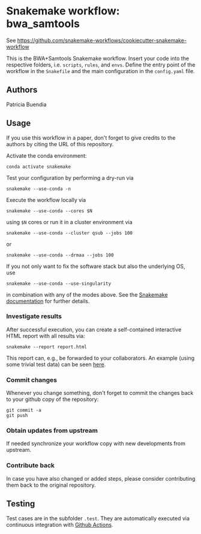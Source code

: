 # Snakemake workflow: bwa_samtools

See https://github.com/snakemake-workflows/cookiecutter-snakemake-workflow

This is the BWA+Samtools Snakemake workflow. 
Insert your code into the respective folders, i.e. `scripts`, `rules`, and `envs`. Define the entry point of the workflow in the `Snakefile` and the main configuration in the `config.yaml` file.

## Authors

Patricia Buendia

## Usage

If you use this workflow in a paper, don't forget to give credits to the authors by citing the URL of this repository.


Activate the conda environment:

    conda activate snakemake

Test your configuration by performing a dry-run via

    snakemake --use-conda -n

Execute the workflow locally via

    snakemake --use-conda --cores $N

using `$N` cores or run it in a cluster environment via

    snakemake --use-conda --cluster qsub --jobs 100

or

    snakemake --use-conda --drmaa --jobs 100

If you not only want to fix the software stack but also the underlying OS, use

    snakemake --use-conda --use-singularity

in combination with any of the modes above.
See the [Snakemake documentation](https://snakemake.readthedocs.io/en/stable/executable.html) for further details.

### Investigate results

After successful execution, you can create a self-contained interactive HTML report with all results via:

    snakemake --report report.html

This report can, e.g., be forwarded to your collaborators.
An example (using some trivial test data) can be seen [here](https://cdn.rawgit.com/snakemake-workflows/rna-seq-kallisto-sleuth/master/.test/report.html).

### Commit changes

Whenever you change something, don't forget to commit the changes back to your github copy of the repository:

    git commit -a
    git push

### Obtain updates from upstream

If needed synchronize your workflow copy with new developments from upstream.



### Contribute back

In case you have also changed or added steps, please consider contributing them back to the original repository.



## Testing

Test cases are in the subfolder `.test`. They are automatically executed via continuous integration with [Github Actions](https://github.com/features/actions).


